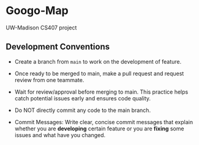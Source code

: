 # Googo-Map
UW-Madison CS407 project

## Development Conventions
- Create a branch from `main` to work on the development of feature.
- Once ready to be merged to main, make a pull request and request review from one teammate.
- Wait for review/approval before merging to main. This practice helps catch potential issues early and ensures code quality.

- Do NOT directly commit any code to the main branch.

- Commit Messages: Write clear, concise commit messages that explain whether you are **developing** certain feature or you are **fixing** some issues and what have you changed. 

